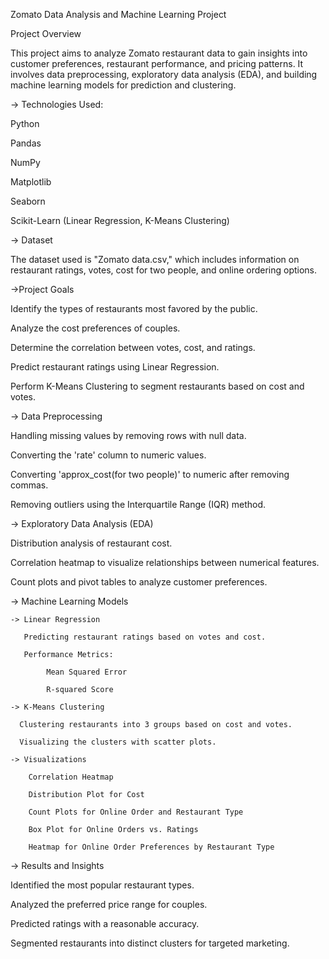 Zomato Data Analysis and Machine Learning Project

Project Overview

This project aims to analyze Zomato restaurant data to gain insights into customer preferences, restaurant performance, and pricing patterns. It involves data preprocessing, exploratory data analysis (EDA), and building machine learning models for prediction and clustering.

-> Technologies Used:

Python

Pandas

NumPy

Matplotlib

Seaborn

Scikit-Learn (Linear Regression, K-Means Clustering)


-> Dataset

The dataset used is "Zomato data.csv," which includes information on restaurant ratings, votes, cost for two people, and online ordering options.


->Project Goals

Identify the types of restaurants most favored by the public.

Analyze the cost preferences of couples.

Determine the correlation between votes, cost, and ratings.

Predict restaurant ratings using Linear Regression.

Perform K-Means Clustering to segment restaurants based on cost and votes.


-> Data Preprocessing

Handling missing values by removing rows with null data.

Converting the 'rate' column to numeric values.

Converting 'approx_cost(for two people)' to numeric after removing commas.

Removing outliers using the Interquartile Range (IQR) method.


-> Exploratory Data Analysis (EDA)

Distribution analysis of restaurant cost.

Correlation heatmap to visualize relationships between numerical features.

Count plots and pivot tables to analyze customer preferences.


-> Machine Learning Models

    -> Linear Regression

       Predicting restaurant ratings based on votes and cost.

       Performance Metrics:

            Mean Squared Error

            R-squared Score

    -> K-Means Clustering

      Clustering restaurants into 3 groups based on cost and votes.

      Visualizing the clusters with scatter plots.

    -> Visualizations

        Correlation Heatmap
        
        Distribution Plot for Cost
        
        Count Plots for Online Order and Restaurant Type
        
        Box Plot for Online Orders vs. Ratings
        
        Heatmap for Online Order Preferences by Restaurant Type


-> Results and Insights

Identified the most popular restaurant types.

Analyzed the preferred price range for couples.

Predicted ratings with a reasonable accuracy.

Segmented restaurants into distinct clusters for targeted marketing.
